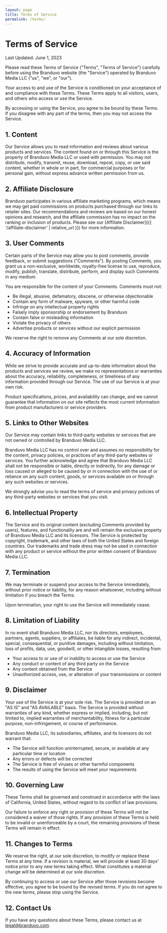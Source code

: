 ```yaml
---
layout: page
title: Terms of Service
permalink: /terms/
---
```


# Terms of Service

Last Updated: June 1, 2023

Please read these Terms of Service ("Terms", "Terms of Service") carefully before using the Branduvo website (the "Service") operated by Branduvo Media LLC ("us", "we", or "our").

Your access to and use of the Service is conditioned on your acceptance of and compliance with these Terms. These Terms apply to all visitors, users, and others who access or use the Service.

By accessing or using the Service, you agree to be bound by these Terms. If you disagree with any part of the terms, then you may not access the Service.

## 1. Content

Our Service allows you to read information and reviews about various products and services. The content found on or through this Service is the property of Branduvo Media LLC or used with permission. You may not distribute, modify, transmit, reuse, download, repost, copy, or use said content, whether in whole or in part, for commercial purposes or for personal gain, without express advance written permission from us.

## 2. Affiliate Disclosure

Branduvo participates in various affiliate marketing programs, which means we may get paid commissions on products purchased through our links to retailer sites. Our recommendations and reviews are based on our honest opinions and research, and the affiliate commission has no impact on the ranking or inclusion of products. Please see our [Affiliate Disclaimer]({{ '/affiliate-disclaimer' | relative_url }}) for more information.

## 3. User Comments

Certain parts of the Service may allow you to post comments, provide feedback, or submit suggestions ("Comments"). By posting Comments, you grant us a non-exclusive, worldwide, royalty-free license to use, reproduce, modify, publish, translate, distribute, perform, and display such Comments in any medium.

You are responsible for the content of your Comments. Comments must not:
- Be illegal, abusive, defamatory, obscene, or otherwise objectionable
- Contain any form of malware, spyware, or other harmful code
- Infringe on any intellectual property rights
- Falsely imply sponsorship or endorsement by Branduvo
- Contain false or misleading information
- Violate the privacy of others
- Advertise products or services without our explicit permission

We reserve the right to remove any Comments at our sole discretion.

## 4. Accuracy of Information

While we strive to provide accurate and up-to-date information about the products and services we review, we make no representations or warranties about the accuracy, reliability, completeness, or timeliness of any information provided through our Service. The use of our Service is at your own risk.

Product specifications, prices, and availability can change, and we cannot guarantee that information on our site reflects the most current information from product manufacturers or service providers.

## 5. Links to Other Websites

Our Service may contain links to third-party websites or services that are not owned or controlled by Branduvo Media LLC.

Branduvo Media LLC has no control over and assumes no responsibility for the content, privacy policies, or practices of any third-party websites or services. You further acknowledge and agree that Branduvo Media LLC shall not be responsible or liable, directly or indirectly, for any damage or loss caused or alleged to be caused by or in connection with the use of or reliance on any such content, goods, or services available on or through any such websites or services.

We strongly advise you to read the terms of service and privacy policies of any third-party websites or services that you visit.

## 6. Intellectual Property

The Service and its original content (excluding Comments provided by users), features, and functionality are and will remain the exclusive property of Branduvo Media LLC and its licensors. The Service is protected by copyright, trademark, and other laws of both the United States and foreign countries. Our trademarks and trade dress may not be used in connection with any product or service without the prior written consent of Branduvo Media LLC.

## 7. Termination

We may terminate or suspend your access to the Service immediately, without prior notice or liability, for any reason whatsoever, including without limitation if you breach the Terms.

Upon termination, your right to use the Service will immediately cease.

## 8. Limitation of Liability

In no event shall Branduvo Media LLC, nor its directors, employees, partners, agents, suppliers, or affiliates, be liable for any indirect, incidental, special, consequential, or punitive damages, including without limitation, loss of profits, data, use, goodwill, or other intangible losses, resulting from:
- Your access to or use of or inability to access or use the Service
- Any conduct or content of any third party on the Service
- Any content obtained from the Service
- Unauthorized access, use, or alteration of your transmissions or content

## 9. Disclaimer

Your use of the Service is at your sole risk. The Service is provided on an "AS IS" and "AS AVAILABLE" basis. The Service is provided without warranties of any kind, whether express or implied, including, but not limited to, implied warranties of merchantability, fitness for a particular purpose, non-infringement, or course of performance.

Branduvo Media LLC, its subsidiaries, affiliates, and its licensors do not warrant that:
- The Service will function uninterrupted, secure, or available at any particular time or location
- Any errors or defects will be corrected
- The Service is free of viruses or other harmful components
- The results of using the Service will meet your requirements

## 10. Governing Law

These Terms shall be governed and construed in accordance with the laws of California, United States, without regard to its conflict of law provisions.

Our failure to enforce any right or provision of these Terms will not be considered a waiver of those rights. If any provision of these Terms is held to be invalid or unenforceable by a court, the remaining provisions of these Terms will remain in effect.

## 11. Changes to Terms

We reserve the right, at our sole discretion, to modify or replace these Terms at any time. If a revision is material, we will provide at least 30 days' notice prior to any new terms taking effect. What constitutes a material change will be determined at our sole discretion.

By continuing to access or use our Service after those revisions become effective, you agree to be bound by the revised terms. If you do not agree to the new terms, please stop using the Service.

## 12. Contact Us

If you have any questions about these Terms, please contact us at legal@branduvo.com.
